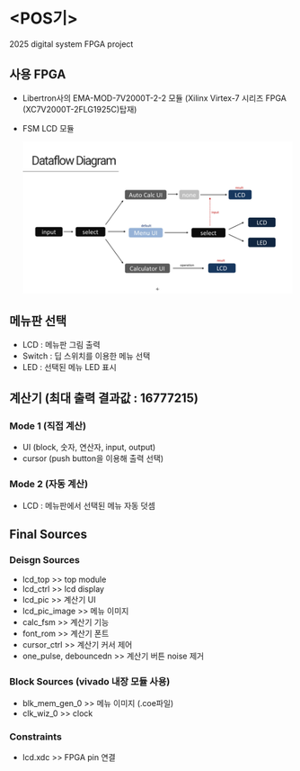 # <POS기>
2025 digital system FPGA project

## 사용 FPGA
- Libertron사의 EMA-MOD-7V2000T-2-2 모듈 (Xilinx Virtex-7 시리즈 FPGA (XC7V2000T-2FLG1925C)탑재)
- FSM LCD 모듈

  ![dataflow](dataflow.jpg)

## 메뉴판 선택
- LCD : 메뉴판 그림 출력
- Switch : 딥 스위치를 이용한 메뉴 선택
- LED : 선택된 메뉴 LED 표시

## 계산기 (최대 출력 결과값 : 16777215)

### Mode 1 (직접 계산)
- UI (block, 숫자, 연산자, input, output)
- cursor (push button을 이용해 출력 선택)

### Mode 2 (자동 계산)
- LCD : 메뉴판에서 선택된 메뉴 자동 덧셈

## Final Sources
### Deisgn Sources
- lcd_top >> top module
- lcd_ctrl >> lcd display
- lcd_pic >> 계산기 UI
- lcd_pic_image >> 메뉴 이미지
- calc_fsm >> 계산기 기능
- font_rom >> 계산기 폰트
- cursor_ctrl >> 계산기 커서 제어
- one_pulse, debouncedn >> 계산기 버튼 noise 제거

### Block Sources (vivado 내장 모듈 사용)
- blk_mem_gen_0 >> 메뉴 이미지 (.coe파일)
- clk_wiz_0 >> clock

### Constraints
- lcd.xdc >> FPGA pin 연결
